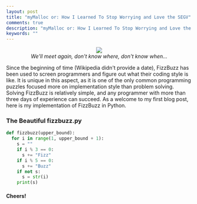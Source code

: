 ```yaml
---
layout: post
title: "myMalloc or: How I Learned To Stop Worrying and Love the SEGV"
comments: true
description: "myMalloc or: How I Learned To Stop Worrying and Love the SEGV"
keywords: ""
---
```

<p align = "center">
  <img src = "https://benlilley.neocities.org/explosion.gif">
  <br>
  <i>We'll meet again, don't know where, don't know when...</i>
</p>
Since the beginning of time (Wikipedia didn't provide a date), FizzBuzz has been used to screen programmers and figure out what their coding style is like. It is unique in this aspect, as it is one of the only common programming puzzles focused more on implementation style than problem solving. Solving FizzBuzz is relatively simple, and any programmer with more than three days of experience can succeed. As a welcome to my first blog post, here is my implementation of FizzBuzz in Python.

### The Beautiful fizzbuzz.py

```python
def fizzbuzz(upper_bound):
  for i in range(1, upper_bound + 1):
    s = ""
    if i % 3 == 0:
      s += "Fizz"
    if i % 5 == 0:
      s += "Buzz"
    if not s:
      s = str(i)
    print(s)
```

#### Cheers!
